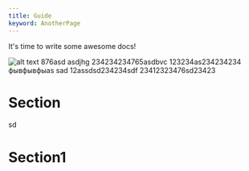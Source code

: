 ```yaml
---
title: Guide
keyword: AnotherPage
---
```


It's time to write some awesome docs!

![alt text](assets/images/ng-doc.svg 'Image title')
876asd
asdjhg
234234234765asdbvc
123234as234234234
фывфывфыas sad 12assdsd234234sdf
23412323476sd23423

# Section

sd

# Section1
